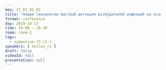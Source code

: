 ```yaml
---
key: 17_R1_01_02
title: 'Новые технологии быстрой детекции возбудителей инфекций на основе искусственного интеллекта'
format: conference
day: 2019-10-17
time: 10.00 – 10.30
room: room-1
tags:
  - symposium-17-r1-1
speakers: [ kozlov_rs ]
draft: false
videoId: null
presentation: null
---
```

